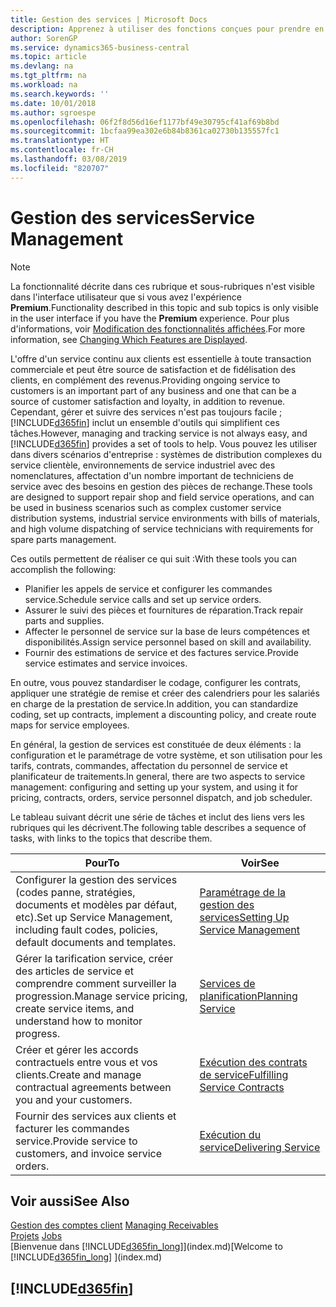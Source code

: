 ```yaml
---
title: Gestion des services | Microsoft Docs
description: Apprenez à utiliser des fonctions conçues pour prendre en charge les opérations de l'atelier de réparation et du service clientèle.
author: SorenGP
ms.service: dynamics365-business-central
ms.topic: article
ms.devlang: na
ms.tgt_pltfrm: na
ms.workload: na
ms.search.keywords: ''
ms.date: 10/01/2018
ms.author: sgroespe
ms.openlocfilehash: 06f2f8d56d16ef1177bf49e30795cf41af69b8bd
ms.sourcegitcommit: 1bcfaa99ea302e6b84b8361ca02730b135557fc1
ms.translationtype: HT
ms.contentlocale: fr-CH
ms.lasthandoff: 03/08/2019
ms.locfileid: "820707"
---
```

# <a name="service-management"></a><span data-ttu-id="e20e9-103">Gestion des services</span><span class="sxs-lookup"><span data-stu-id="e20e9-103">Service Management</span></span>
> [!NOTE]
> <span data-ttu-id="e20e9-104">La fonctionnalité décrite dans ces rubrique et sous-rubriques n'est visible dans l'interface utilisateur que si vous avez l'expérience **Premium**.</span><span class="sxs-lookup"><span data-stu-id="e20e9-104">Functionality described in this topic and sub topics is only visible in the user interface if you have the **Premium** experience.</span></span> <span data-ttu-id="e20e9-105">Pour plus d'informations, voir [Modification des fonctionnalités affichées](ui-experiences.md).</span><span class="sxs-lookup"><span data-stu-id="e20e9-105">For more information, see [Changing Which Features are Displayed](ui-experiences.md).</span></span>

<span data-ttu-id="e20e9-106">L'offre d'un service continu aux clients est essentielle à toute transaction commerciale et peut être source de satisfaction et de fidélisation des clients, en complément des revenus.</span><span class="sxs-lookup"><span data-stu-id="e20e9-106">Providing ongoing service to customers is an important part of any business and one that can be a source of customer satisfaction and loyalty, in addition to revenue.</span></span> <span data-ttu-id="e20e9-107">Cependant, gérer et suivre des services n'est pas toujours facile ; [!INCLUDE[d365fin](includes/d365fin_md.md)] inclut un ensemble d'outils qui simplifient ces tâches.</span><span class="sxs-lookup"><span data-stu-id="e20e9-107">However, managing and tracking service is not always easy, and [!INCLUDE[d365fin](includes/d365fin_md.md)] provides a set of tools to help.</span></span> <span data-ttu-id="e20e9-108">Vous pouvez les utiliser dans divers scénarios d'entreprise : systèmes de distribution complexes du service clientèle, environnements de service industriel avec des nomenclatures, affectation d'un nombre important de techniciens de service avec des besoins en gestion des pièces de rechange.</span><span class="sxs-lookup"><span data-stu-id="e20e9-108">These tools are designed to support repair shop and field service operations, and can be used in business scenarios such as complex customer service distribution systems, industrial service environments with bills of materials, and high volume dispatching of service technicians with requirements for spare parts management.</span></span>  

 <span data-ttu-id="e20e9-109">Ces outils permettent de réaliser ce qui suit :</span><span class="sxs-lookup"><span data-stu-id="e20e9-109">With these tools you can accomplish the following:</span></span>  

* <span data-ttu-id="e20e9-110">Planifier les appels de service et configurer les commandes service.</span><span class="sxs-lookup"><span data-stu-id="e20e9-110">Schedule service calls and set up service orders.</span></span>  
* <span data-ttu-id="e20e9-111">Assurer le suivi des pièces et fournitures de réparation.</span><span class="sxs-lookup"><span data-stu-id="e20e9-111">Track repair parts and supplies.</span></span>  
* <span data-ttu-id="e20e9-112">Affecter le personnel de service sur la base de leurs compétences et disponibilités.</span><span class="sxs-lookup"><span data-stu-id="e20e9-112">Assign service personnel based on skill and availability.</span></span>  
* <span data-ttu-id="e20e9-113">Fournir des estimations de service et des factures service.</span><span class="sxs-lookup"><span data-stu-id="e20e9-113">Provide service estimates and service invoices.</span></span>  

<span data-ttu-id="e20e9-114">En outre, vous pouvez standardiser le codage, configurer les contrats, appliquer une stratégie de remise et créer des calendriers pour les salariés en charge de la prestation de service.</span><span class="sxs-lookup"><span data-stu-id="e20e9-114">In addition, you can standardize coding, set up contracts, implement a discounting policy, and create route maps for service employees.</span></span>  

<span data-ttu-id="e20e9-115">En général, la gestion de services est constituée de deux éléments : la configuration et le paramétrage de votre système, et son utilisation pour les tarifs, contrats, commandes, affectation du personnel de service et planificateur de traitements.</span><span class="sxs-lookup"><span data-stu-id="e20e9-115">In general, there are two aspects to service management: configuring and setting up your system, and using it for pricing, contracts, orders, service personnel dispatch, and job scheduler.</span></span>  

<span data-ttu-id="e20e9-116">Le tableau suivant décrit une série de tâches et inclut des liens vers les rubriques qui les décrivent.</span><span class="sxs-lookup"><span data-stu-id="e20e9-116">The following table describes a sequence of tasks, with links to the topics that describe them.</span></span>   

|<span data-ttu-id="e20e9-117">**Pour**</span><span class="sxs-lookup"><span data-stu-id="e20e9-117">**To**</span></span>|<span data-ttu-id="e20e9-118">**Voir**</span><span class="sxs-lookup"><span data-stu-id="e20e9-118">**See**</span></span>|  
|------------|-------------|  
|<span data-ttu-id="e20e9-119">Configurer la gestion des services (codes panne, stratégies, documents et modèles par défaut, etc).</span><span class="sxs-lookup"><span data-stu-id="e20e9-119">Set up Service Management, including fault codes, policies, default documents and templates.</span></span>|[<span data-ttu-id="e20e9-120">Paramétrage de la gestion des services</span><span class="sxs-lookup"><span data-stu-id="e20e9-120">Setting Up Service Management</span></span>](service-setup-service.md)|  
|<span data-ttu-id="e20e9-121">Gérer la tarification service, créer des articles de service et comprendre comment surveiller la progression.</span><span class="sxs-lookup"><span data-stu-id="e20e9-121">Manage service pricing, create service items, and understand how to monitor progress.</span></span>|[<span data-ttu-id="e20e9-122">Services de planification</span><span class="sxs-lookup"><span data-stu-id="e20e9-122">Planning Service</span></span>](service-plan-service.md)|  
|<span data-ttu-id="e20e9-123">Créer et gérer les accords contractuels entre vous et vos clients.</span><span class="sxs-lookup"><span data-stu-id="e20e9-123">Create and manage contractual agreements between you and your customers.</span></span>|[<span data-ttu-id="e20e9-124">Exécution des contrats de service</span><span class="sxs-lookup"><span data-stu-id="e20e9-124">Fulfilling Service Contracts</span></span>](service-fulfill-service-contracts.md)|  
|<span data-ttu-id="e20e9-125">Fournir des services aux clients et facturer les commandes service.</span><span class="sxs-lookup"><span data-stu-id="e20e9-125">Provide service to customers, and invoice service orders.</span></span>|[<span data-ttu-id="e20e9-126">Exécution du service</span><span class="sxs-lookup"><span data-stu-id="e20e9-126">Delivering Service</span></span>](service-deliver-service.md)|  

## <a name="see-also"></a><span data-ttu-id="e20e9-127">Voir aussi</span><span class="sxs-lookup"><span data-stu-id="e20e9-127">See Also</span></span>  
<span data-ttu-id="e20e9-128">[Gestion des comptes client](receivables-manage-receivables.md) </span><span class="sxs-lookup"><span data-stu-id="e20e9-128">[Managing Receivables](receivables-manage-receivables.md) </span></span>  
<span data-ttu-id="e20e9-129">[Projets](projects-how-create-jobs.md) </span><span class="sxs-lookup"><span data-stu-id="e20e9-129">[Jobs](projects-how-create-jobs.md) </span></span>  
<span data-ttu-id="e20e9-130">[Bienvenue dans [!INCLUDE[d365fin_long](includes/d365fin_long_md.md)]](index.md)</span><span class="sxs-lookup"><span data-stu-id="e20e9-130">[Welcome to [!INCLUDE[d365fin_long](includes/d365fin_long_md.md)] ](index.md)</span></span>

## [!INCLUDE[d365fin](includes/free_trial_md.md)]  
